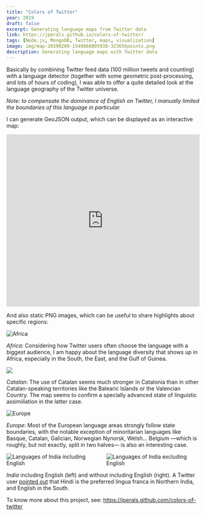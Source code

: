 ```yaml
---
title: "Colors of Twitter"
year: 2019
draft: false
excerpt: Generating language maps from Twitter data
link: https://jperals.github.io/colors-of-twitter/
tags: [Node.js, MongoDB, Twitter, maps, visualization]
image: img/map-20190209-1549668005938-323656points.png
description: Generating language maps with Twitter data
---
```


Basically by combining Twitter feed data (100 million tweets and counting) with a language detector (together with some geometric post-processing, and lots of hours of coding), I was able to offer a quite detailed look at the language geography of the Twitter universe.

_Note: to compensate the dominance of English on Twitter, I manually limited the boundaries of this language in particular._

I can generate GeoJSON output, which can be displayed as an interactive map:

<iframe src="https://jperals.github.io/colors-of-twitter/#embed" width="100%" height="450" frameborder="0"></iframe>

And also static PNG images, which can be useful to share highlights about specific regions:

<div>
    <img alt="Africa" class="enlarge" src="img/map-20190307-1551994567978-504409points.png">
</div>

<p class="img-comment">
<em>Africa</em>: Considering how Twitter users often choose the language with a biggest audience, I am happy about the language diversity that shows up in Africa, especially in the South, the East, and the Gulf of Guinea.
</p>

<div>
<img class="enlarge" src="img/map-20190307-1551990717706-504084points.png"/>
</div>
<p class="img-comment">
<em>Catalan</em>: The use of Catalan seems much stronger in Catalonia than in other Catalan-speaking territories like the Balearic Islands or the Valencian Country. The map seems to confirm a specially advanced state of linguistic assimiliation in the latter case.
</p>

<div>
<img alt="Europe" class="enlarge" src="img/map-20190307-1551993116891-504273points.png"/>
<div>
<p class="img-comment">
<em>Europe</em>: Most of the European language areas strongly follow state boundaries, with the notable exception of minoritarian languages like Basque, Catalan, Galician, Norwegian Nynorsk, Welsh... Belgium —which is roughly, but not exactly, split in two halves— is also an interesting case.
</p>


<div class="columns two-columns fit">
<div><img alt="Languages of India including English" class="enlarge" src="img/map-20190209-1549671272755-350693points.png"></div>
<div><img alt="Languages of India excluding English" class="enlarge" src="img/map-20190209-1549669541369-323844points.png"></div>
</div>

<p class="img-comment">
<em>India</em> including English (left) and without including English (right). A Twitter user <a href="https://twitter.com/kr__sunder/status/1089142503406587904">pointed out</a> that Hindi is the preferred lingua franca in Northern India, and English in the South.
</p>

To know more about this project, see: https://jperals.github.com/colors-of-twitter